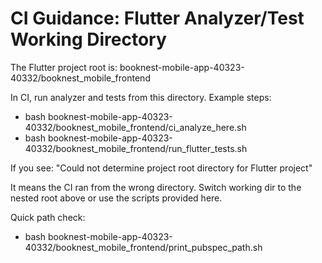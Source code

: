 # CI Guidance: Flutter Analyzer/Test Working Directory

The Flutter project root is:
booknest-mobile-app-40323-40332/booknest_mobile_frontend

In CI, run analyzer and tests from this directory. Example steps:

- bash booknest-mobile-app-40323-40332/booknest_mobile_frontend/ci_analyze_here.sh
- bash booknest-mobile-app-40323-40332/booknest_mobile_frontend/run_flutter_tests.sh

If you see:
"Could not determine project root directory for Flutter project"

It means the CI ran from the wrong directory. Switch working dir to the nested root above or use the scripts provided here.

Quick path check:
- bash booknest-mobile-app-40323-40332/booknest_mobile_frontend/print_pubspec_path.sh
